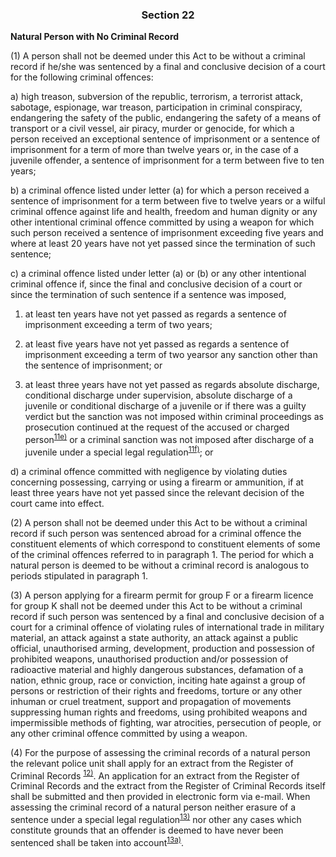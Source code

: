 ### <a name="section_22"></a><p align="center">Section 22</p>

**Natural Person with No Criminal Record**

(1) A person shall not be deemed under this Act to be without a criminal record if he/she was sentenced by a final and conclusive decision of a court for the following criminal offences:

a) high treason, subversion of the republic, terrorism, a terrorist attack, sabotage, espionage, war treason, participation in criminal conspiracy, endangering the safety of the public, endangering the safety of a means of transport or a civil vessel, air piracy, murder or genocide, for which a person received an exceptional sentence of imprisonment or a sentence of imprisonment for a term of more than twelve years or, in the case of a juvenile offender, a sentence of imprisonment for a term between five to ten years;

b) a criminal offence listed under letter (a) for which a person received a sentence of imprisonment for a term between five to twelve years or a wilful criminal offence against life and health, freedom and human dignity or any other intentional criminal offence committed by using a weapon for which such person received a sentence of imprisonment exceeding five years and where at least 20 years have not yet passed since the termination of such sentence;

c) a criminal offence listed under letter (a) or (b) or any other intentional criminal offence if, since the final and conclusive decision of a court or since the termination of such sentence if a sentence was imposed,

1. at least ten years have not yet passed as regards a sentence of imprisonment exceeding a term of two years;

2. at least five years have not yet passed as regards a sentence of imprisonment exceeding a term of two yearsor any sanction other than the sentence of imprisonment; or

3. at least three years have not yet passed as regards absolute discharge, conditional discharge under supervision, absolute discharge of a juvenile or conditional discharge of a juvenile or if there was a guilty verdict but the sanction was not imposed within criminal proceedings as prosecution continued at the request of the accused or charged person<a name="fn11e_ref"></a><sup>[11e)](#fn11e)</sup> or a criminal sanction was not imposed after discharge of a juvenile under a special legal regulation<a name="fn11f_ref"></a><sup>[11f)](#fn11f)</sup>; or

d) a criminal offence committed with negligence by violating duties concerning possessing, carrying or using a firearm or ammunition, if at least three years have not yet passed since the relevant decision of the court came into effect.

 (2) A person shall not be deemed under this Act to be without a criminal record if such person was sentenced abroad for a criminal offence the constituent elements of which correspond to constituent elements of some of the criminal offences referred to in paragraph 1. The period for which a natural person is deemed to be without a criminal record is analogous to periods stipulated in paragraph 1.

(3) A person applying for a firearm permit for group F or a firearm licence for group K shall not be deemed under this Act to be without a criminal record if such person was sentenced by a final and conclusive decision of a court for a criminal offence of violating rules of international trade in military material, an attack against a state authority, an attack against a public official, unauthorised arming, development, production and possession of prohibited weapons, unauthorised production and/or possession of radioactive material and highly dangerous substances, defamation of a nation, ethnic group, race or conviction, inciting hate against a group of persons or restriction of their rights and freedoms, torture or any other inhuman or cruel treatment, support and propagation of movements suppressing human rights and freedoms, using prohibited weapons and impermissible methods of fighting, war atrocities, persecution of people, or any other criminal offence committed by using a weapon.

(4) For the purpose of assessing the criminal records of a natural person the relevant police unit shall apply for an extract from the Register of Criminal Records
<a name="fn12_ref"></a><sup>[12)](#fn12)</sup>. An application for an extract from the Register of Criminal Records and the extract from the Register of Criminal Records itself shall be submitted and then provided in electronic form via e-mail. When assessing the criminal record of a natural person neither erasure of a sentence under a special legal regulation<a name="fn13_ref"></a><sup>[13)](#fn13)</sup> nor other any cases which constitute grounds that an offender is deemed to have never been sentenced shall be taken into account<a name="fn13a_ref"></a><sup>[13a)](#fn13a)</sup>.

